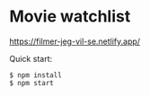 # Movie watchlist

https://filmer-jeg-vil-se.netlify.app/

Quick start:

```
$ npm install
$ npm start
````
